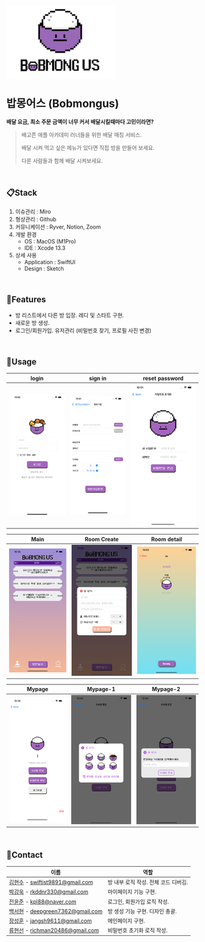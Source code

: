 ![image-20220416222445984](README.assets/image-20220416222445984.png)



# 밥몽어스 (Bobmongus)

**배달 요금, 최소 주문 금액이 너무 커서 배달시킬때마다 고민이라면?**

> 배고픈 애플 아카데미 러너들을 위한 배달 매칭 서비스.
>
> 배달 시켜 먹고 싶은 메뉴가 있다면 직접 방을 만들어 보세요.
>
> 다른 사람들과 함께 배달 시켜보세요.

<br/>

## 📋Stack

1. 이슈관리 : Miro
2. 형상관리 : Github
3. 커뮤니케이션 : Ryver, Notion, Zoom
4. 개발 환경
   - OS : MacOS (M1Pro)
   - IDE : Xcode 13.3
5. 상세 사용
   - Application : SwiftUI
   - Design : Sketch

<br/>

## 🔨Features

- 방 리스트에서 다른 방 입장. 레디 및 스타트 구현.
- 새로운 방 생성.
- 로그인/회원가입.  유저관리 (비밀번호 찾기, 프로필 사진 변경)

<br/>

## 🌈Usage

| login                                                        | sign in                                                      | reset password                                               |
| ------------------------------------------------------------ | ------------------------------------------------------------ | ------------------------------------------------------------ |
| ![image-20220416220043775](README.assets/image-20220416220043775.png) | ![image-20220416220130872](README.assets/image-20220416220130872.png) | ![image-20220416220155794](README.assets/image-20220416220155794.png) |

| Main                                                         | Room Create                                                  | Room detail                                                  |
| ------------------------------------------------------------ | ------------------------------------------------------------ | ------------------------------------------------------------ |
| ![image-20220416220318181](README.assets/image-20220416220318181.png) | ![image-20220416220329281](README.assets/image-20220416220329281.png) | ![image-20220416220351510](README.assets/image-20220416220351510.png) |

| Mypage                                                       | Mypage-1                                                     | Mypage-2                                                     |
| ------------------------------------------------------------ | ------------------------------------------------------------ | ------------------------------------------------------------ |
| ![image-20220416220428016](README.assets/image-20220416220428016.png) | ![image-20220416220438137](README.assets/image-20220416220438137.png) | ![image-20220416220450439](README.assets/image-20220416220450439.png) |

<br/>

## 💬Contact

| 이름                                                         | 역할                                 |
| ------------------------------------------------------------ | ------------------------------------ |
| [김현수](https://github.com/BrightHyeon) - swiftist9891@gmail.com | 방 내부 로직 작성. 전체 코드 디버깅. |
| [박강욱](https://github.com/rkddnr330) - rkddnr330@gmail.com | 마이페이지 기능 구현.                |
| [전윤준](https://github.com/ChickenJoah) - kpl88@naver.com   | 로그인, 회원가입 로직 작성.          |
| [백서현](https://github.com/100seo) - deepgreen7362@gmail.com | 방 생성 기능 구현. 디자인 총괄.      |
| [장성훈](https://github.com/jsh9611) - jangsh9611@gmail.com  | 메인페이지 구현.                     |
| [류현선](https://github.com/hs-ryu) - richman20486@gmail.com | 비밀번호 초기화 로직 작성.           |


